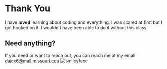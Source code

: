 # Thank You
I have **loved** learning about coding and everything. I was scared at first but I got hooked on it. I wouldn't have been able to do it without this class.
## Need anything?
If you need or want to reach out, you can reach me at my email dajcx6@mail.missouri.edu
![smileyface](https://imgc.allpostersimages.com/img/print/u-g-F59IP80.jpg?w=550&h=550&p=0)
